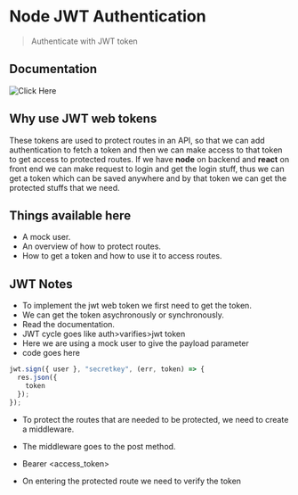 # Node JWT Authentication

> Authenticate with JWT token

## Documentation 
![Click Here](https://github.com/auth0/node-jsonwebtoken)

## Why use JWT web tokens

These tokens are used to protect routes in an API, so that we can add
authentication to fetch a token and then we can make access to that token to get access to protected routes. If we have **node** on backend and **react** on front end we can make request to login and get the login stuff, thus we can get a token which can be saved anywhere and by that token we can get the protected stuffs that we need.

## Things available here

- A mock user.
- An overview of how to protect routes.
- How to get a token and how to use it to access routes.

## JWT Notes

- To implement the jwt web token we first need to get the token.
- We can get the token asychronously or synchronously.
- Read the documentation.
- JWT cycle goes like auth>varifies>jwt token
- Here we are using a mock user to give the payload parameter
- code goes here

```js
jwt.sign({ user }, "secretkey", (err, token) => {
  res.json({
    token
  });
});
```

- To protect the routes that are needed to be protected, we need to create a middleware.

- The middleware goes to the post method.

- Bearer <access_token>

- On entering the protected route we need to verify the token 